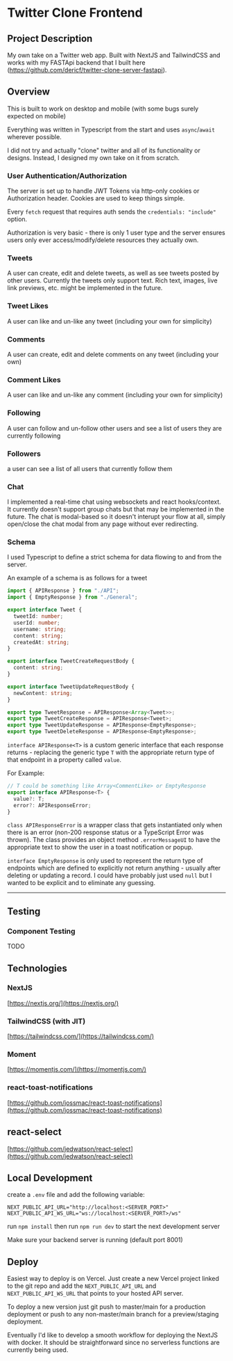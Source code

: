 # Twitter Clone Frontend

## Project Description

My own take on a Twitter web app. Built with NextJS and TailwindCSS and works with my FASTApi backend that I built here (https://github.com/dericf/twitter-clone-server-fastapi).

## Overview

This is built to work on desktop and mobile (with some bugs surely expected on mobile)

Everything was written in Typescript from the start and uses `async`/`await` wherever possible.

I did not try and actually "clone" twitter and all of its functionality or designs. Instead, I designed my own take on it from scratch.

### User Authentication/Authorization

The server is set up to handle JWT Tokens via http-only cookies or Authorization header.
Cookies are used to keep things simple.

Every `fetch` request that requires auth sends the `credentials: "include"` option.

Authorization is very basic - there is only 1 user type and the server ensures users only ever access/modify/delete resources they actually own.

### Tweets

A user can create, edit and delete tweets, as well as see tweets posted by other users. Currently the tweets only support text. Rich text, images, live link previews, etc. might be implemented in the future.  

### Tweet Likes

A user can like and un-like any tweet (including your own for simplicity)

### Comments

A user can create, edit and delete comments on any tweet (including your own)

### Comment Likes

A user can like and un-like any comment (including your own for simplicity)

### Following

A user can follow and un-follow other users and see a list of users they are currently following

### Followers

a user can see a list of all users that currently follow them

### Chat

I implemented a real-time chat using websockets and react hooks/context. It currently doesn't support group chats but that may be implemented in the future.
The chat is modal-based so it doesn't interupt your flow at all, simply open/close the chat modal from any page without ever redirecting.


### Schema

I used Typescript to define a strict schema for data flowing to and from the server.

An example of a schema is as follows for a tweet

```Typescript
import { APIResponse } from "./API";
import { EmptyResponse } from "./General";

export interface Tweet {
  tweetId: number;
  userId: number;
  username: string;
  content: string;
  createdAt: string;
}

export interface TweetCreateRequestBody {
  content: string;
}

export interface TweetUpdateRequestBody {
  newContent: string;
}

export type TweetResponse = APIResponse<Array<Tweet>>;
export type TweetCreateResponse = APIResponse<Tweet>;
export type TweetUpdateResponse = APIResponse<EmptyResponse>;
export type TweetDeleteResponse = APIResponse<EmptyResponse>;

```

`interface APIResponse<T>` is a custom generic interface that each response returns - replacing
the generic type `T` with the appropriate return type of that endpoint in a property
called `value`.

For Example:

```Typescript
// T could be something like Array<CommentLike> or EmptyResponse
export interface APIResponse<T> {
  value?: T;
  error?: APIResponseError;
}
```

`class APIResponseError` is a wrapper class that gets instantiated only when there
is an error (non-200 response status or a TypeScript Error was thrown). The class
provides an object method `.errorMessageUI` to have the appropriate text to show the
user in a toast notification or popup.

`interface EmptyResponse` is only used to represent the return type of endpoints which are defined
to explicitly not return anything - usually after deleting or updating a record.
I could have probably just used `null` but I wanted to be explicit
and to eliminate any guessing.

---

## Testing

### Component Testing

TODO

## Technologies

### NextJS

[https://nextjs.org/](https://nextjs.org/)

### TailwindCSS (with JIT)

[https://tailwindcss.com/](https://tailwindcss.com/)

### Moment

[https://momentjs.com/](https://momentjs.com/)

### react-toast-notifications

[https://github.com/jossmac/react-toast-notifications](https://github.com/jossmac/react-toast-notifications)

## react-select
[https://github.com/jedwatson/react-select](https://github.com/jedwatson/react-select)

## Local Development

create a `.env` file and add the following variable:

```
NEXT_PUBLIC_API_URL="http://localhost:<SERVER_PORT>"
NEXT_PUBLIC_API_WS_URL="ws://localhost:<SERVER_PORT>/ws"
```

run `npm install` then run `npm run dev` to start the next development server

Make sure your backend server is running (default port 8001)

## Deploy

Easiest way to deploy is on Vercel.
Just create a new Vercel project linked to the git repo and add the `NEXT_PUBLIC_API_URL` and `NEXT_PUBLIC_API_WS_URL` that points to your hosted API server.

To deploy a new version just git push to master/main for a production deployment or push to any non-master/main branch for a preview/staging deployment.

Eventually I'd like to develop a smooth workflow for deploying the NextJS with docker. It should be straightforward since no serverless functions are currently being used.

